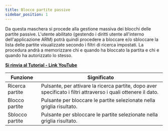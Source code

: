 ```yaml
---
title: Blocco partite passive
sidebar_position: 1
---
```


Da questa maschera si procede alla gestione massiva dei blocchi delle partite passive. L'utente abilitato (gestendo i diritti utente all'interno dell'applicazione ARM) potrà quindi procedere a bloccare e/o sbloccare la lista delle partite visualizzate secondo i filtri di ricerca impostati. La procedura andrà a memorizzare chi e quando ha bloccato la partita e chi e quando ha autorizzato lo stesso.


**<a href="https://youtu.be/DkxoWgTkvUg&amp;t=05s" target="_blank" rel="noopener noreferrer">Si rinvia al Tutorial - Link YouTube </a>**

| Funzione | Significato |
| --- | --- |
| Ricerca partite | Pulsante, per attivare la ricerca partite, dopo aver specificato i filtri attraverso i quali ottenere il dato. |
| Blocco partite | Pulsante per bloccare le partite selezionate nella griglia risultato. |
| Sblocco partite | Pulsante per sbloccare le partite selezionate nella griglia risultato. |








